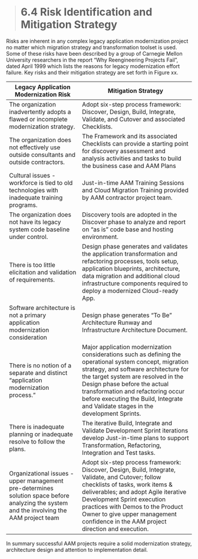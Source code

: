 > # **6.4** Risk Identification and Mitigation Strategy

Risks are inherent in any complex legacy application modernization project no matter which migration strategy and transformation toolset is used.  Some of these risks have been described by a group of Carnegie Mellon University researchers in the report “Why Reengineering Projects Fail”, dated April 1999 which lists the reasons for legacy modernization effort failure. Key risks and their mitigation strategy are set forth in Figure xx.

| Legacy Application Modernization Risk                                                                                                     | Mitigation Strategy                                                                                                                                                                                                                                                                                                                               |
| ----------------------------------------------------------------------------------------------------------------------------------------- | ------------------------------------------------------------------------------------------------------------------------------------------------------------------------------------------------------------------------------------------------------------------------------------------------------------------------------------------------- |
| The organization inadvertently adopts a flawed or incomplete modernization strategy.                                                      | Adopt six-step process framework: Discover, Design, Build, Integrate, Validate, and Cutover and associated Checklists.                                                                                                                                                                                                                            |
| The organization does not effectively use outside consultants and outside contractors.                                                    | The Framework and its associated Checklists can provide a starting point for discovery assessment and analysis activities and tasks to build the business case and AAM Plans                                                                                                                                                                      |
| Cultural issues - workforce is tied to old technologies with inadequate training programs.                                                | Just-in-time AAM Training Sessions and Cloud Migration Training provided by AAM contractor project team.                                                                                                                                                                                                                                          |
| The organization does not have its legacy system code baseline under control.                                                             | Discovery tools are adopted in the Discover phase to analyze and report on “as is” code base and hosting environment.                                                                                                                                                                                                                             |
| There is too little elicitation and validation of requirements.                                                                           | Design phase generates and validates the application transformation and refactoring processes, tools setup, application blueprints, architecture, data migration and additional cloud infrastructure components required to deploy a modernized Cloud-ready App.                                                                                  |
| Software architecture is not a primary application modernization consideration                                                            | Design phase generates “To Be” Architecture Runway and Infrastructure Architecture Document.                                                                                                                                                                                                                                                      |
| There is no notion of a separate and distinct “application modernization process.”                                                        | Major application modernization considerations such as defining the operational system concept, migration strategy, and software architecture for the target system are resolved in the Design phase before the actual transformation and refactoring occur before executing the Build, Integrate and Validate stages in the development Sprints. |
| There is inadequate planning or inadequate resolve to follow the plans.                                                                   | The iterative Build, Integrate and Validate Development Sprint iterations develop Just-in-time plans to support Transformation, Refactoring, Integration and Test tasks.                                                                                                                                                                          |
| Organizational issues - upper management pre-determines solution space before analyzing the system and the involving the AAM project team | Adopt six-step process framework: Discover, Design, Build, Integrate, Validate, and Cutover; follow checklists of tasks, work items & deliverables; and adopt Agile iterative Development Sprint execution practices with Demos to the Product Owner to give upper management confidence in the AAM project direction and execution.              |

In summary successful AAM projects require a solid modernization strategy, architecture design and attention to implementation detail.